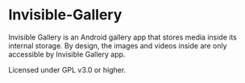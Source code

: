 # Invisible-Gallery

Invisible Gallery is an Android gallery app that stores media inside its internal storage.
By design, the images and videos inside are only accessible by Invisible Gallery app.

Licensed under GPL v3.0 or higher.
